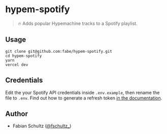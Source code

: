 # hypem-spotify

> 🔥 Adds popular Hypemachine tracks to a Spotify playlist.

## Usage

    git clone git@github.com:fabe/hypem-spotify.git
    cd hypem-spotify
    yarn
    vercel dev

## Credentials

Edit the your Spotify API credentials inside `.env.example`, then rename the file to `.env`. Find out how to generate a refresh token [in the documentation](https://developer.spotify.com/web-api/authorization-guide/#authorization_code_flow).

## Author

- Fabian Schultz ([@fschultz\_](https://twitter.com/fschultz_))
